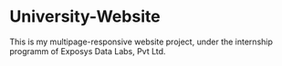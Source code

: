 # University-Website
This is my multipage-responsive website project, under the internship programm of Exposys Data Labs, Pvt Ltd.  
